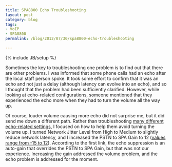 ```yaml
---
title: SPA8800 Echo Troubleshooting
layout: post
category: blog
tags:
- VoIP
- SPA8800
permalink: /blog/2012/07/30/spa8800-echo-troubleshooting

---
```

{% include JB/setup %}
<div id="node-181" class="node node-blog node-promoted">
  <div class="content clearfix">
    <div class="field field-name-body field-type-text-with-summary field-label-hidden"><div class="field-items"><div class="field-item even"><p>Sometimes the key to troubleshooting one problem is to find out that there are other problems. I was informed that some phone calls had an echo after the local staff person spoke. It took some effort to confirm that it was an echo and not just a delay (although latency can evolve into an echo), and so I thought that the problem had been sufficiently clarified. However, while looking at echo-related configurations, someone mentioned that they experienced the echo more when they had to turn the volume all the way up.</p>
<p>Of course, louder volume causing more echo did not surprise me, but it did send me down a different path. Rather than troubleshooting <a href="http://www.cisco.com/en/US/products/ps10024/products_qanda_item09186a0080a359cc.shtml">many different echo-related settings</a>, I focused on how to help them avoid turning the volume up. I turned Network Jitter Level from High to Medium to slightly reduce network latency, and I increased the PSTN to SPA Gain to 12 (<a href="https://supportforums.cisco.com/thread/2021625">values range from -15 to 12</a>). According to the first link, the echo suppression is an auto-gain that overrides the PSTN to SPA Gain, but that was not our experience. Increasing the gain addressed the volume problem, and the echo problem is addressed for the moment.</p>
</div></div></div>  </div>
</div>
